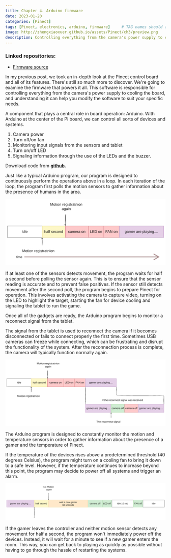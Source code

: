 ```yaml
---
title: Chapter 4. Arduino firmware
date: 2023-01-20
categories: [Pinect]
tags: [Pinect, electronics, arduino, firmware]     # TAG names should always be lowercase
image: http://zhengxiaoxuer.github.io/assets/Pinect/ch3/preview.png
description: Controlling everything from the camera's power supply to cooling the Pinect game console
---
```



### Linked repositories:
 * [Firmware source](https://github.com/zhengxiaoxuer/pirduino)


In my previous post, we took an in-depth look at the Pinect control board and all of its features. There's still so much more to discover. We're going to examine the firmware that powers it all. This software is responsible for controlling everything from the camera's power supply to cooling the board, and understanding it can help you modify the software to suit your specific needs.

A component that plays a central role in board operation: Arduino. With Arduino at the center of the Pi board, we can control all sorts of devices and systems.

1. Camera power
2. Turn off/on fan
3. Monitoring input signals from the sensors and tablet
4. Turn on/off LED
5. Signaling information through the use of the LEDs and the buzzer.

Download code from **[github](https://github.com/zhengxiaoxuer/pirduino).**

Just like a typical Arduino program, our program is designed to continuously perform the operations above in a loop. In each iteration of the loop, the program first polls the motion sensors to gather information about the presence of humans in the area.

![motion_reg](/assets/Pinect/ch3/motion_reg.webp)

If at least one of the sensors detects movement, the program waits for half a second before polling the sensor again. This is to ensure that the sensor reading is accurate and to prevent false positives. If the sensor still detects movement after the second poll, the program begins to prepare Pinect for operation. This involves activating the camera to capture video, turning on the LED to highlight the target, starting the fan for device cooling and signaling the tablet to run the game.

Once all of the gadgets are ready, the Arduino program begins to monitor a reconnect signal from the tablet.

The signal from the tablet is used to reconnect the camera if it becomes disconnected or fails to connect properly the first time. Sometimes USB cameras can freeze while connecting, which can be frustrating and disrupt the functionality of the system. After the reconnection process is complete, the camera will typically function normally again.

![reconnect](/assets/Pinect/ch3/reconnect.webp)

The Arduino program is designed to constantly monitor the motion and temperature sensors in order to gather information about the presence of a gamer and the temperature of Pinect.

If the temperature of the devices rises above a predetermined threshold (40 degrees Celsius), the program might turn on a cooling fan to bring it down to a safe level. However, if the temperature continues to increase beyond this point, the program may decide to power off all systems and trigger an alarm.

![off](/assets/Pinect/ch3/off.webp)

If the gamer leaves the controller and neither motion sensor detects any movement for half a second, the program won't immediately power off the devices. Instead, it will wait for a minute to see if a new gamer enters the room. This way, you can get back to playing as quickly as possible without having to go through the hassle of restarting the systems.